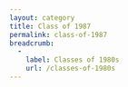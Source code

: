 ```yaml
---
layout: category
title: Class of 1987
permalink: class-of-1987
breadcrumb:
  -
    label: Classes of 1980s
    url: /classes-of-1980s
---
```

